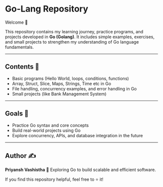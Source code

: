 # Go-Lang Repository

Welcome 👋

This repository contains my learning journey, practice programs, and projects developed in **Go (Golang)**.
It includes simple examples, exercises, and small projects to strengthen my understanding of Go language fundamentals.

---

## Contents 📂

* Basic programs (Hello World, loops, conditions, functions)
* Array, Struct, Slice, Maps, Strings, Time etc in Go
* File handling, concurrency examples, and error handling in Go
* Small projects (like Bank Management System)

---


## Goals 🎯

* Practice Go syntax and core concepts
* Build real-world projects using Go
* Explore concurrency, APIs, and database integration in the future

---

## Author ✍️

**Priyansh Vashistha**
🚀 Exploring Go to build scalable and efficient software.

If you find this repository helpful, feel free to ⭐ it!

